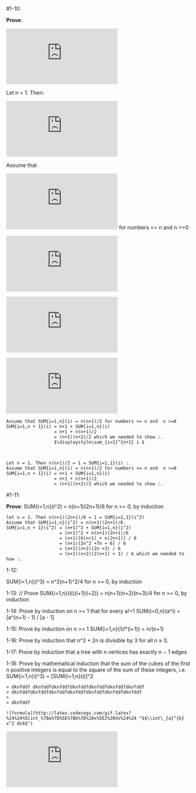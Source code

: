 #1-10: 
 
__Prove__:  

 ![formula](http://latex.codecogs.com/gif.latex?%5Cdisplaystyle%5Csum_%7Bi%3D1%7D%5E%7Bn%7D%20n%20%3D%20n%28n%2B1%29/2%5C%3A%20%20for%5C%3A%20n%20%3E%3D%200%2C%5C%3A%20by%5C%3A%20induction "\\displaystyle\\sum\_{i=1}^{n} n = n(n+1)/2\\:  for\\: n >= 0,\\: by\\: induction")

Let n = 1. Then:

![formula](http://latex.codecogs.com/gif.latex?%24n%28n%2B1%29/2%20%3D%201%20%3D%20%5Cdisplaystyle%5Csum_%7Bi%3D1%7D%5E%7B1%7D%20i%20 "$n(n+1)/2 = 1 = \\displaystyle\\sum\_{i=1}^{1} i ")

Assume that

![formula](http://latex.codecogs.com/gif.latex?%24n%28n%2B1%29/2%20%3D%201%20%3D%20%5Cdisplaystyle%5Csum_%7Bi%3D1%7D%5E%7B1%7D%20i%20 "$n(n+1)/2 = 1 = \\displaystyle\\sum\_{i=1}^{1} i ")
for numbers <= n and  n >=0 

![formula](http://latex.codecogs.com/gif.latex?%24%5Cdisplaystyle%5Csum_%7Bi%3D1%7D%5E%7Bn%2B1%7D%20i%20%24%0A "$\\displaystyle\\sum\_{i=1}^{n+1} i $
")

![formula](http://latex.codecogs.com/gif.latex?%20%20%20%20%24%5Cdisplaystyle%5Csum_%7Bi%3D1%7D%5E%7Bn%2B1%7D%20i%20%3D%20n%2B1%20%2B%20%5Cdisplaystyle%5Csum_%7Bi%3D1%7D%5E%7Bn%7D%20%28i%29%20%20%20%24%20%0A%20%20%20%20%20%20%20%20%20%20%20%20%20%20%20%20%20%20%20%20%20%20 "    $\\displaystyle\\sum\_{i=1}^{n+1} i = n+1 + \\displaystyle\\sum\_{i=1}^{n} (i)   $ 
                      ")

![formula](http://latex.codecogs.com/gif.latex?%24%3D%20n%2B1%20%2B%20n%28n%2B1%29/2%24 "$= n+1 + n(n+1)/2$")

    Assume that SUM{i=1,n}(i) = n(n+1)/2 for numbers <= n and  n >=0 
    SUM{i=1,n + 1}(i) = n+1 + SUM{i=1,n}(i)
                      = n+1 + n(n+1)/2
                      = (n+1)(n+2)/2 which we needed to show :.
                      $\displaystyle\sum_{i=1}^{n+1} i $


    
    Let n = 1. Then n(n+1)/2 = 1 = SUM{i=1,1}(i) :.
    Assume that SUM{i=1,n}(i) = n(n+1)/2 for numbers <= n and  n >=0 
    SUM{i=1,n + 1}(i) = n+1 + SUM{i=1,n}(i)
                      = n+1 + n(n+1)/2
                      = (n+1)(n+2)/2 which we needed to show :.

#1-11: 

__Prove__:  SUM{i=1,n}(i^2) = n(n+1)(2n+1)/6 for n >= 0, by induction
    
    let n = 1. Then n(n+1)(2n+1)/6 = 1 = SUM{i=1,1}(i^2)
    Assume that SUM{i=1,n}(i^2) = n(n+1)(2n+1)/6.
    SUM{i=1,n + 1}(i^2) = (n+1)^2 + SUM{i=1,n}(i^2)
                        = (n+1)^2 + n(n+1)(2n+1)/6
                        = (n+1)[6(n+1) + n(2n+1)] / 6
                        = (n+1)[2n^2 +7n + 6] / 6
                        = (n+1)(n+2)(2n +3) / 6
                        = (n+1)(n+2)(2(n+1) + 1) / 6 which we needed to how :.



1-12: 

 SUM{i=1,n}(i^3) = n^2(n+1)^2/4 for n >= 0, by induction

1-13: // Prove SUM{i=1,n}((i)*(i+1)*(i+2)) = n(n+1)(n+2)(n+3)/4 for n >= 0, by induction
 
1-14: 
Prove by induction on n >= 1 that for every a!=1
  SUM{i=0,n}(a^i) = [a^(n+1) - 1] / [a - 1]

1-15: Prove by induction on n >= 1 
  SUM{i=1,n}(1/i*(i+1)) = n/(n+1)

1-16: Prove by induction that n^3 + 2n is divisible by 3 for all n ≥ 0.

1-17: Prove by induction that a tree with n vertices has exactly n − 1 edges

1-18: Prove by mathematical induction that the sum of the cubes of the first n
positive integers is equal to the square of the sum of these integers, i.e.
	SUM{i=1,n}(i^3) = [SUM{i=1,n}(i)]^2 


    > dknfddf dknfddfdknfddfdknfddfdknfddfdknfddfdknfddf
    > dknfddfdknfddfdknfddfdknfddfdknfddfdknfddfdknfddf
    > 
    > dknfddf

    ![formula](http://latex.codecogs.com/gif.latex?%24%24%5Cint_%7Ba%7D%5E%7Bb%7D%20x%5E2%20dx%24%24 "$$\\int\_{a}^{b} x^2 dx$$")





![formula](http://latex.codecogs.com/gif.latex?%24%24%5Cint_%7Ba%7D%5E%7Bb%7D%20x%5E2%20dx%24%24 "$$\\int\_{a}^{b} x^2 dx$$")